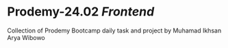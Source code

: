 <h1>Prodemy-24.02 <em>Frontend</em></h1>
<p>Collection of Prodemy Bootcamp daily task and project by Muhamad Ikhsan Arya Wibowo</p>
